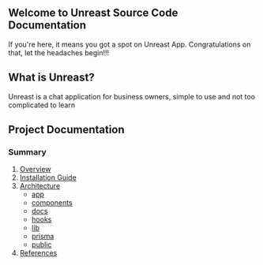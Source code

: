 ## Welcome to Unreast Source Code Documentation
If you're here, it means you got a spot on Unreast App. Congratulations on that, let the headaches begin!!!

## What is Unreast?
Unreast is a chat application for business owners, simple to use and not too complicated to learn

## Project Documentation

### Summary

1. [Overview](Overview)
2. [Installation Guide](installation)
4. [Architecture](#arquitetura)
    - [app](app/app.md)
    - [components](components/components.md)
    - [docs](docs/docs.md)
    - [hooks](hooks/hooks.md)
    - [lib](lib/lib.md)
    - [prisma](prisma/prisma.md)
    - [public](public/public.md)
6. [References](references)